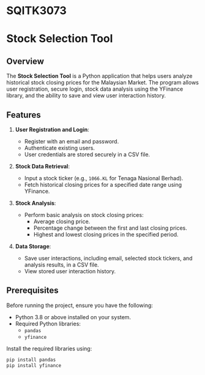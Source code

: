# SQITK3073
# Stock Selection Tool

## Overview
The **Stock Selection Tool** is a Python application that helps users analyze historical stock closing prices for the Malaysian Market. The program allows user registration, secure login, stock data analysis using the YFinance library, and the ability to save and view user interaction history.

## Features
1. **User Registration and Login**:
   - Register with an email and password.
   - Authenticate existing users.
   - User credentials are stored securely in a CSV file.

2. **Stock Data Retrieval**:
   - Input a stock ticker (e.g., `1066.KL` for Tenaga Nasional Berhad).
   - Fetch historical closing prices for a specified date range using YFinance.

3. **Stock Analysis**:
   - Perform basic analysis on stock closing prices:
     - Average closing price.
     - Percentage change between the first and last closing prices.
     - Highest and lowest closing prices in the specified period.

4. **Data Storage**:
   - Save user interactions, including email, selected stock tickers, and analysis results, in a CSV file.
   - View stored user interaction history.

## Prerequisites
Before running the project, ensure you have the following:
- Python 3.8 or above installed on your system.
- Required Python libraries:
  - `pandas`
  - `yfinance`

Install the required libraries using:
```bash
pip install pandas
pip install yfinance
